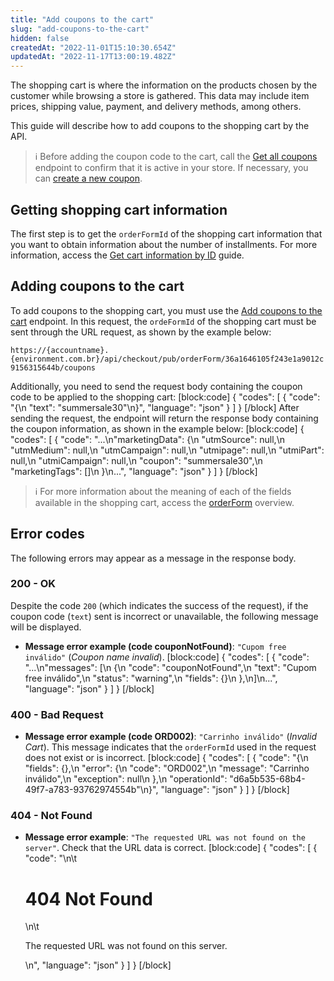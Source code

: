 ```yaml
---
title: "Add coupons to the cart"
slug: "add-coupons-to-the-cart"
hidden: false
createdAt: "2022-11-01T15:10:30.654Z"
updatedAt: "2022-11-17T13:00:19.482Z"
---
```

The shopping cart is where the information on the products chosen by the customer while browsing a store is gathered. This data may include item prices, shipping value, payment, and delivery methods, among others.

This guide will describe how to add coupons to the shopping cart by the API.
> ℹ️️ Before adding the coupon code to the cart, call the [Get all coupons](https://developers.vtex.com/vtex-rest-api/reference/getall) endpoint to confirm that it is active in your store. If necessary, you can [create a new coupon](https://developers.vtex.com/vtex-rest-api/docs/creating-and-managing-coupons-with-promotions-api).

## Getting shopping cart information

The first step is to get the `orderFormId` of the shopping cart information that you want to obtain information about the number of installments. For more information, access the [Get cart information by ID](https://developers.vtex.com/vtex-rest-api/docs/get-cart-information-by-id) guide.

## Adding coupons to the cart

To add coupons to the shopping cart, you must use the [Add coupons to the cart](https://developers.vtex.com/vtex-rest-api/reference/addcoupons) endpoint. In this request, the `ordeFormId` of the shopping cart must be sent through the URL request, as shown by the example below:

`https://{accountname}.{environment.com.br}/api/checkout/pub/orderForm/36a1646105f243e1a9012c9156315644b/coupons`

Additionally, you need to send the request body containing the coupon code to be applied to the shopping cart:
[block:code]
{
  "codes": [
    {
      "code": "{\n     \"text\": \"summersale30\"\n}",
      "language": "json"
    }
  ]
}
[/block]
After sending the request, the endpoint will return the response body containing the coupon information, as shown in the example below:
[block:code]
{
  "codes": [
    {
      "code": "...\n\"marketingData\": {\n        \"utmSource\": null,\n        \"utmMedium\": null,\n        \"utmCampaign\": null,\n        \"utmipage\": null,\n        \"utmiPart\": null,\n        \"utmiCampaign\": null,\n        \"coupon\": \"summersale30\",\n        \"marketingTags\": []\n    }\n...",
      "language": "json"
    }
  ]
}
[/block]

> ℹ️️ For more information about the meaning of each of the fields available in the shopping cart, access the [orderForm](https://developers.vtex.com/vtex-rest-api/reference/orderform-fields) overview.

## Error codes

The following errors may appear as a message in the response body.

### 200 - OK

Despite the code `200` (which indicates the success of the request), if the coupon code (`text`) sent is incorrect or unavailable, the following message will be displayed.

- **Message error example (code couponNotFound)**: `"Cupom free inválido"` (*Coupon name invalid*).
[block:code]
{
  "codes": [
    {
      "code": "...\n\"messages\": [\n        {\n            \"code\": \"couponNotFound\",\n            \"text\": \"Cupom free inválido\",\n            \"status\": \"warning\",\n            \"fields\": {}\n        },\n]\n...",
      "language": "json"
    }
  ]
}
[/block]
### 400 - Bad Request

- **Message error example (code ORD002)**: `"Carrinho inválido"` (*Invalid Cart*). This message indicates that the `orderFormId` used in the request does not exist or is incorrect.
[block:code]
{
  "codes": [
    {
      "code": "{\n    \"fields\": {},\n    \"error\": {\n        \"code\": \"ORD002\",\n        \"message\": \"Carrinho inválido\",\n        \"exception\": null\n    },\n    \"operationId\": \"d6a5b535-68b4-49f7-a783-93762974554b\"\n}",
      "language": "json"
    }
  ]
}
[/block]
### 404 - Not Found

- **Message error example**: `"The requested URL was not found on the server"`. Check that the URL data is correct.
[block:code]
{
  "codes": [
    {
      "code": "<body>\n\t<h1>404 Not Found</h1>\n\t<p>The requested URL was not found on this server.</p>\n</body>",
      "language": "json"
    }
  ]
}
[/block]